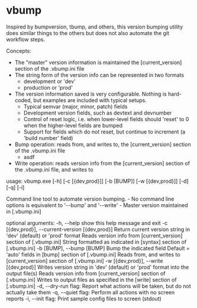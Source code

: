 # vbump

Inspired by bumpversion, tbump, and others, this version bumping utility does similar things to the others but does not also automate the git workflow steps.

Concepts:
  - The "master" version information is maintained the [current_version] section of the .vbump.ini file
  - The string form of the version info can be represented in two formats
    - development or 'dev'
    - production or 'prod'
  - The version information saved is very configurable.  Nothing is hard-coded, but examples are included with typical setups.
    - Typical semvar (major, minor, patch) fields
    - Development version fields, such as devtext and devnumber
    - Control of reset logic, i.e. when lower-level fields should 'reset' to 0 when the higher-level fields are bumped
    - Support for fields which do not reset, but continue to increment (a 'build number' field)
  - Bump operation: reads from, and writes to, the [current_version] section of the .vbump.ini file
    - asdf
  - Write operation: reads version info from the [current_version] section of the .vbump.ini file, and writes to 

usage: vbump.exe [-h] [-c [{dev,prod}]] [-b [BUMP]] [-w [{dev,prod}]] [-d]
                 [-q] [-i]

Command line tool to automate version bumping.
    - No command line options is equivalent to '--bump' and '--write'
    - Master version maintained in [.vbump.ini]

optional arguments:
  -h, --help                                       show this help message and exit
  -c [{dev,prod}], --current-version [{dev,prod}]  Return current version string in 'dev' (default) or 'prod' format
                                                   Reads version info from [current_version] section of [.vbump.ini]
                                                   String formatted as indicated in [syntax] section of [.vbump.ini]
  -b [BUMP], --bump [BUMP]                         Bump the indicated field
                                                   Default = 'auto' fields in [bump] section of [.vbump.ini]
                                                   Reads from, and writes to [current_version] section of [.vbump.ini]
  -w [{dev,prod}], --write [{dev,prod}]            Writes version string in 'dev' (default) or 'prod' format into the output file(s)
                                                   Reads version info from [current_version] section of [.vbump.ini]
                                                   Writes to output files as specified in the [write] section of [.vbump.ini]
  -d, --dry-run                                    flag: Report what actions will be taken, but do not actually take them
  -q, --quiet                                      flag: Perform all actions with no screen reports
  -i, --init                                       flag: Print sample config files to screen (stdout)
